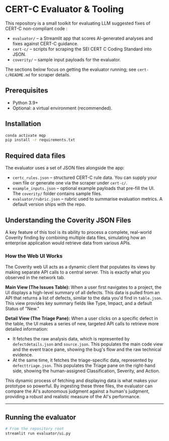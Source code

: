 # CERT-C Evaluator & Tooling

This repository is a small toolkit for evaluating LLM suggested fixes of CERT-C non-compliant code :

- `evaluator/` – a Streamlit app that scores AI-generated analyses and fixes against CERT-C guidance.
- `cert-c/` – scripts for scraping the SEI CERT C Coding Standard into JSON.
- `coverity/` – sample input payloads for the evaluator.

The sections below focus on getting the evaluator running; see `cert-c/README.md` for scraper details.

## Prerequisites

- Python 3.9+ 
- Optional: a virtual environment (recommended).

## Installation

```bash
conda activate mqp    
pip install -r requirements.txt
```

## Required data files

The evaluator uses a set of JSON files alongside the app:

- `certc_rules.json` – structured CERT-C rule data. You can supply your own file or generate one via the scraper under `cert-c/`.
- `example_inputs.json` – optional example payloads that pre-fill the UI. The `coverity/` folder contains sample files.
- `evaluator/rubric.json` – rubric used to summarise evaluation metrics. A default version ships with the repo.

## Understanding the Coverity JSON Files

A key feature of this tool is its ability to process a complete, real-world Coverity finding by combining multiple data files, simulating how an enterprise application would retrieve data from various APIs.

### How the Web UI Works

The Coverity web UI acts as a dynamic client that populates its views by making separate API calls to a central server. This is exactly what you observed in the network tab.

**Main View (The Issues Table):** When a user first navigates to a project, the UI displays a high-level summary of all defects. This data is pulled from an API that returns a list of defects, similar to the data you'd find in `table.json`. This view provides key summary fields like Type, Impact, and a default Status of "New."

**Detail View (The Triage Pane):** When a user clicks on a specific defect in the table, the UI makes a series of new, targeted API calls to retrieve more detailed information:

- It fetches the raw analysis data, which is represented by `defectdetails.json` and `source.json`. This populates the main code view and the event trace pane, showing the bug's flow and the raw technical evidence.
- At the same time, it fetches the triage-specific data, represented by `defecttriage.json`. This populates the Triage pane on the right-hand side, showing the human-assigned Classification, Severity, and Action.

This dynamic process of fetching and displaying data is what makes your prototype so powerful. By ingesting these three files, the evaluator can compare the AI's autonomous judgment against a human's judgment, providing a robust and realistic measure of the AI's performance.

---

## Running the evaluator

```bash
# From the repository root
streamlit run evaluator/ui.py
```